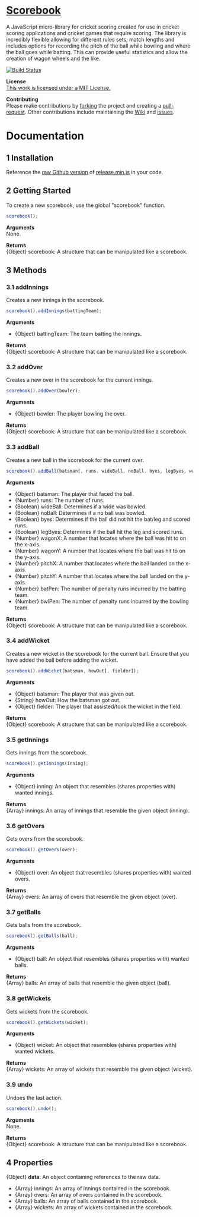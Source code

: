 # [Scorebook](https://www.github.com/ryansmith94/Scorebook)
A JavaScript micro-library for cricket scoring created for use in cricket scoring applications and cricket games that require scoring. The library is incredibly flexible allowing for different rules sets, match lengths and includes options for recording the pitch of the ball while bowling and where the ball goes while batting. This can provide useful statistics and allow the creation of wagon wheels and the like.

[![Build Status](https://travis-ci.org/ryansmith94/Scorebook.png)](https://travis-ci.org/ryansmith94/Scorebook)

**License**   
[This work is licensed under a MIT License.](http://opensource.org/licenses/MIT)

**Contributing**   
Please make contributions by [forking](https://github.com/ryansmith94/Scorebook/fork "/fork") the project and creating a [pull-request](https://github.com/ryansmith94/Scorebook/pull/new/master "/pull-request"). Other contributions include maintaining the [Wiki](https://github.com/ryansmith94/Scorebook/wiki "/wiki") and [issues](https://github.com/ryansmith94/Scorebook/issues?state=open "/issues").

# Documentation
## 1 Installation
Reference the [raw Github version](https://raw.github.com/ryansmith94/Scorebook/master/build/release.min.js) of [release.min.js](https://www.github.com/ryansmith94/Scorebook/blob/master/build/release.min.js) in your code.

## 2 Getting Started
To create a new scorebook, use the global "scorebook" function.
```JavaScript
scorebook();
```

**Arguments**   
None.

**Returns**   
{Object} scorebook: A structure that can be manipulated like a scorebook.

## 3 Methods
### 3.1 addInnings
Creates a new innings in the scorebook.
```JavaScript
scorebook().addInnings(battingTeam);
```

**Arguments**
* {Object} battingTeam: The team batting the innings.

**Returns**   
{Object} scorebook: A structure that can be manipulated like a scorebook.

### 3.2 addOver
Creates a new over in the scorebook for the current innings.
```JavaScript
scorebook().addOver(bowler);
```

**Arguments**
* {Object} bowler: The player bowling the over.

**Returns**   
{Object} scorebook: A structure that can be manipulated like a scorebook.

### 3.3 addBall
Creates a new ball in the scorebook for the current over.
```JavaScript
scorebook().addBall(batsman[, runs, wideBall, noBall, byes, legByes, wagonX, wagonY, pitchX, pitchY, batPen, bwlPen]);
```

**Arguments**
* {Object} batsman: The player that faced the ball.
* {Number} runs: The number of runs.
* {Boolean} wideBall: Determines if a wide was bowled.
* {Boolean} noBall: Determines if a no ball was bowled.
* {Boolean} byes: Determines if the ball did not hit the bat/leg and scored runs.
* {Boolean} legByes: Determines if the ball hit the leg and scored runs.
* {Number} wagonX: A number that locates where the ball was hit to on the x-axis.
* {Number} wagonY: A number that locates where the ball was hit to on the y-axis.
* {Number} pitchX: A number that locates where the ball landed on the x-axis.
* {Number} pitchY: A number that locates where the ball landed on the y-axis.
* {Number} batPen: The number of penalty runs incurred by the batting team.
* {Number} bwlPen: The number of penalty runs incurred by the bowling team.

**Returns**   
{Object} scorebook: A structure that can be manipulated like a scorebook.

### 3.4 addWicket
Creates a new wicket in the scorebook for the current ball. Ensure that you have added the ball before adding the wicket.
```JavaScript
scorebook().addWicket(batsman, howOut[, fielder]);
```

**Arguments**
* {Object} batsman: The player that was given out.
* {String} howOut: How the batsman got out.
* {Object} fielder: The player that assisted/took the wicket in the field.

**Returns**   
{Object} scorebook: A structure that can be manipulated like a scorebook.

### 3.5 getInnings
Gets innings from the scorebook.
```JavaScript
scorebook().getInnings(inning);
```

**Arguments**
* {Object} inning: An object that resembles (shares properties with) wanted innings.

**Returns**   
{Array} innings: An array of innings that resemble the given object (inning).

### 3.6 getOvers
Gets overs from the scorebook.
```JavaScript
scorebook().getOvers(over);
```

**Arguments**
* {Object} over: An object that resembles (shares properties with) wanted overs.

**Returns**   
{Array} overs: An array of overs that resemble the given object (over).

### 3.7 getBalls
Gets balls from the scorebook.
```JavaScript
scorebook().getBalls(ball);
```

**Arguments**
* {Object} ball: An object that resembles (shares properties with) wanted balls.

**Returns**   
{Array} balls: An array of balls that resemble the given object (ball).

### 3.8 getWickets
Gets wickets from the scorebook.
```JavaScript
scorebook().getWickets(wicket);
```

**Arguments**
* {Object} wicket: An object that resembles (shares properties with) wanted wickets.

**Returns**   
{Array} wickets: An array of wickets that resemble the given object (wicket).

### 3.9 undo
Undoes the last action.
```JavaScript
scorebook().undo();
```

**Arguments**   
None.

**Returns**   
{Object} scorebook: A structure that can be manipulated like a scorebook.

## 4 Properties
{Object} **data**: An object containing references to the raw data.
* {Array} innings: An array of innings contained in the scorebook.
* {Array} overs: An array of overs contained in the scorebook.
* {Array} balls: An array of balls contained in the scorebook.
* {Array} wickets: An array of wickets contained in the scorebook.